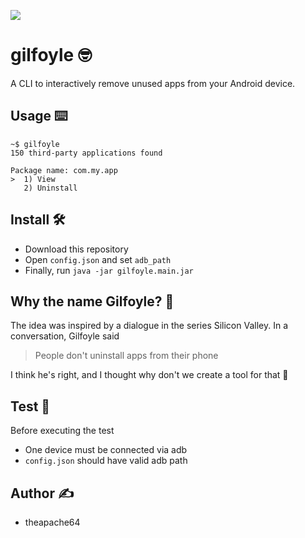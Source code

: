![](demo.gif)

# gilfoyle 🤓

A CLI to interactively remove unused apps from your Android device.

## Usage ⌨️

```shell script
~$ gilfoyle
150 third-party applications found

Package name: com.my.app
>  1) View
   2) Uninstall
```

## Install 🛠️

- Download this repository
- Open `config.json` and set `adb_path`
- Finally, run `java -jar gilfoyle.main.jar` 

## Why the name Gilfoyle? 🤔

The idea was inspired by a dialogue in the series Silicon Valley. In a conversation, Gilfoyle said 
> People don't uninstall apps from their phone

I think he's right, and I thought why don't we create a tool for that 🤷

## Test 🥼

Before executing the test

- One device must be connected via adb
- `config.json` should have valid adb path

## Author ✍️

- theapache64